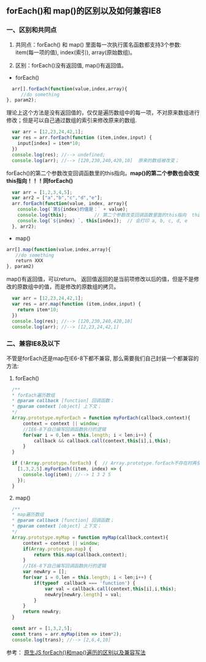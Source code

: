 ## forEach()和 map()的区别以及如何兼容IE8

### 一、区别和共同点

1. 共同点：forEach() 和 map() 里面每一次执行匿名函数都支持3个参数: item(每一项的值), index(索引), array(原始数组)。

2. 区别：forEach()没有返回值, map()有返回值。


* forEach()

```javascript
  arr[].forEach(function(value,index,array){
  　　//do something
}, param2);
```
理论上这个方法是没有返回值的，仅仅是遍历数组中的每一项，不对原来数组进行修改；但是可以自己通过数组的索引来修改原来的数组.

```javascript
  var arr = [12,23,24,42,1];
  var res = arr.forEach(function (item,index,input) {
    input[index] = item*10;
  })
  console.log(res); //--> undefined;
  console.log(arr); //--> [120,230,240,420,10]  原来的数组被改变；
```
forEach()的第二个参数改变回调函数里的this指向。**map()的第二个参数也会改变this指向！！！同forEach()**
```javascript
  var arr = [1,2,3,4,5];
  var arr2 = ["a","b","c","d","e"];
  arr.forEach(function(value, index, array){
    console.log(`第${index}的值是：` + value);
    console.log(this);          // 第二个参数改变回调函数里面的this指向  this = ["a", "b", "c", "d", "e"];
    console.log(`${index} `, this[index]);  // 会打印 a, b, c, d, e
  }, arr2);
```

* map()

```javascript
arr[].map(function(value,index,array){
　　//do something
　　return XXX
}, param2)
```
map()有返回值，可以return。 返回值返回的是当前项修改以后的值，但是不是修改的原数组中的值，而是修改的原数组的拷贝。

```javascript
  var arr = [12,23,24,42,1];
  var res = arr.map(function (item,index,input) {
    return item*10;
  })
  console.log(res); //--> [120,230,240,420,10]
  console.log(arr); //--> [12,23,24,42,1]
```

### 二、兼容IE8及以下

不管是forEach还是map在IE6-8下都不兼容, 那么需要我们自己封装一个都兼容的方法:

1. forEach()

```javascript
  /**
  * forEach遍历数组
  * @param callback [function] 回调函数；
  * @param context [object] 上下文；
  */
  Array.prototype.myForEach = function myForEach(callback,context){
      context = context || window;
      //IE6-8下自己编写回调函数执行的逻辑
      for(var i = 0,len = this.length; i < len;i++) {
          callback && callback.call(context,this[i],i,this);
      }
  }

  if (!Array.prototype.forEach) {  // Array.prototype.forEach不存在时再使用自定义的
    [1,3,2,5].myForEach((item, index) => {
      console.log(item); //--> 1 3 2 5
    });
  }
```

2. map()

```javascript
  /**
  * map遍历数组
  * @param callback [function] 回调函数；
  * @param context [object] 上下文；
  */
  Array.prototype.myMap = function myMap(callback,context){
      context = context || window;
      if(Array.prototype.map) {
          return this.map(callback,context);
      }
      //IE6-8下自己编写回调函数执行的逻辑
      var newAry = [];
      for(var i = 0,len = this.length; i < len;i++) {
          if(typeof  callback === 'function') {
              var val = callback.call(context,this[i],i,this);
              newAry[newAry.length] = val;
          }
      }
      return newAry;
  }

  const arr = [1,3,2,5];
  const trans = arr.myMap(item => item*2);
  console.log(trans); //--> [2,6,4,10]
```

参考：
[原生JS forEach()和map()遍历的区别以及兼容写法](http://blog.csdn.net/huangpb123/article/details/52756303#)
